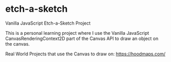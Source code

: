 # etch-a-sketch
Vanilla JavaScript Etch-a-Sketch Project

This is a personal learning project where I use the Vanilla JavaScript CanvasRenderingContext2D part of the Canvas API to draw an object on the canvas.

Real World Projects that use the Canvas to draw on:
https://hoodmaps.com/